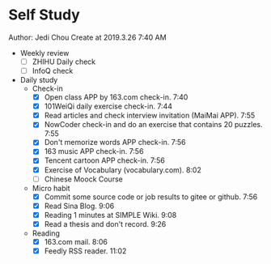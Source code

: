 # Self Study

Author: Jedi Chou
Create at 2019.3.26 7:40 AM

* Weekly review
  -[ ] ZHIHU Daily check
  -[ ] InfoQ check

* Daily study
  * Check-in
    -[x] Open class APP by 163.com check-in. 7:40
    -[x] 101WeiQi daily exercise check-in. 7:44
    -[x] Read articles and check interview invitation (MaiMai APP). 7:55
    -[x] NowCoder check-in and do an exercise that contains 20 puzzles. 7:55
    -[x] Don't memorize words APP check-in. 7:56
    -[x] 163 music APP check-in. 7:56
    -[x] Tencent cartoon APP check-in. 7:56
    -[x] Exercise of Vocabulary (vocabulary.com). 8:02
    -[ ] Chinese Moock Course

  * Micro habit
    -[x] Commit some source code or job results to gitee or github. 7:56
    -[x] Read Sina Blog. 9:06
    -[x] Reading 1 minutes at SIMPLE Wiki. 9:08
    -[x] Read a thesis and don't record. 9:26

  * Reading
    -[x] 163.com mail. 8:06
    -[x] Feedly RSS reader. 11:02
